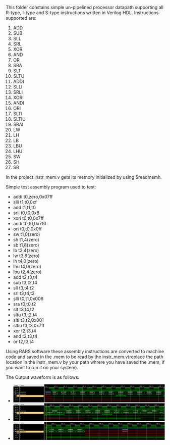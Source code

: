 This folder constains simple un-pipelined processor datapath supporting all R-type, I-type and S-type instructions written in Verilog HDL. Instructions supported are:
1. ADD
2. SUB
3. SLL
4. SRL
5. XOR
6. AND
6. OR
7. SRA 
8. SLT 
9. SLTU 
10. ADDI
11. SLLI
12. SRLI
13. XORI
14. ANDI
15. ORI
16. SLTI
17. SLTIU
18. SRAI
19. LW
20. LH
21. LB
22. LBU
23. LHU
24. SW
25. SH
26. SB


 In the project instr_mem.v gets its memory initialized by using $readmemh. 
 
 Simple test assembly program used to test:
 
* addi t0,zero,0x07ff
* slli t1,t0,0xf
* add t1,t1,t0
* srli t0,t0,0x8
* xori t0,t0,0x7ff
* andi t0,t0,0x7f0
* ori t0,t0,0x0ff
* sw t1,0(zero)
* sh t1,4(zero)
* sb t1,8(zero)
* lb t2,4(zero)
* lw t3,8(zero)
* lh t4,0(zero)
* lhu t4,0(zero)
* lbu t2,4(zero)
* add t2,t3,t4
* sub t3,t2,t4
* sll t3,t4,t2
* srl t3,t4,t2
* slli t0,t1,0x006
* sra t0,t0,t2
* slt t3,t4,t2
* sltu t3,t2,t4
* slti t3,t2,0x001
* sltiu t3,t3,0x7ff
* xor t2,t3,t4
* and t2,t3,t4
* or t2,t3,t4

Using RARS software these assembly instructions are converted to machine code and saved in the .mem to be read by the instr_mem.v(replace the path location in the instr_mem.v by your path whrere you have saved the .mem, if you want to run it on your system).

The Output waveform is as follows:
* ![Screenshot](https://github.com/SudeepJoshi22/Minor-Project-2023-RISC-V-processor/blob/master/RIS_Complete_Processor/complete_ris1.png)
* ![Screenshot](https://github.com/SudeepJoshi22/Minor-Project-2023-RISC-V-processor/blob/master/RIS_Complete_Processor/complete_ris2.png)
* ![Screenshot](https://github.com/SudeepJoshi22/Minor-Project-2023-RISC-V-processor/blob/master/RIS_Complete_Processor/complete_ris3.png)


